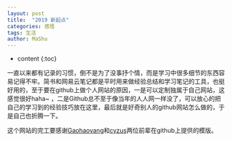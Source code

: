 ```yaml
---
layout: post
title:  "2019 新起点"
categories: 感悟
tags: 生活
author: MaShu
---
```


* content
{:toc}

一直以来都有记录的习惯，倒不是为了没事抒个情，而是学习中很多细节的东西容易记得不牢。简书和网易云笔记都是平时用来做经验总结和学习笔记的工具，也挺好用的，至于要在github上做个人网站的原因，一是可以定制独属于自己网站，这感觉很好haha~ ，二是Github总不至于像当年的人人网一样没了，可以放心的把自己的学习到的经验技巧放在这里，最后就是好奇别人的github网站怎么做的，于是自己也折腾一下。

这个网站的完工要感谢[Gaohaoyang](https://github.com/Gaohaoyang/gaohaoyang.github.io)和[cyzus](https://github.com/cyzus)两位前辈在github上提供的模版。



